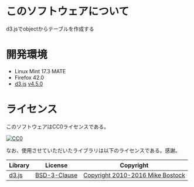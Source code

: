 # このソフトウェアについて

d3.jsでobjectからテーブルを作成する

# 開発環境

* Linux Mint 17.3 MATE
* Firefox 42.0
* [d3.js](https://d3js.org/) [v4.5.0](https://cdnjs.cloudflare.com/ajax/libs/d3/4.5.0/d3.min.js)

# ライセンス

このソフトウェアはCC0ライセンスである。

[![CC0](http://i.creativecommons.org/p/zero/1.0/88x31.png "CC0")](http://creativecommons.org/publicdomain/zero/1.0/deed.ja)

なお、使用させていただいたライブラリは以下のライセンスである。感謝。

Library|License|Copyright
-------|-------|---------
[d3.js](https://d3js.org/)|[BSD-3-Clause](https://opensource.org/licenses/BSD-3-Clause)|[Copyright 2010-2016 Mike Bostock](https://github.com/d3/d3/blob/master/LICENSE)


